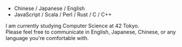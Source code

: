 - Chinese / Japanese / English
- JavaScript / Scala / Perl / Rust / C / C++

I am currently studying Computer Science at 42 Tokyo.</br>
Please feel free to communicate in English, Japanese, Chinese, or any language you're comfortable with.
